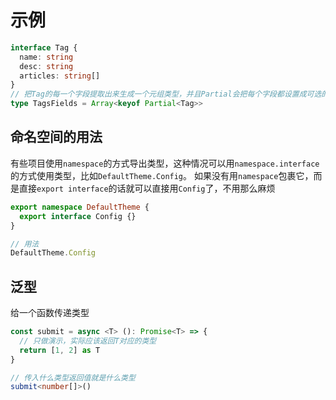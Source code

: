 # 示例

```ts
interface Tag {
  name: string
  desc: string
  articles: string[]
}
// 把Tag的每一个字段提取出来生成一个元组类型，并且Partial会把每个字段都设置成可选的
type TagsFields = Array<keyof Partial<Tag>>
```

## 命名空间的用法

有些项目使用`namespace`的方式导出类型，这种情况可以用`namespace.interface`的方式使用类型，比如`DefaultTheme.Config`。
如果没有用`namespace`包裹它，而是直接`export interface`的话就可以直接用`Config`了，不用那么麻烦


```ts
export namespace DefaultTheme {
  export interface Config {}
}

// 用法
DefaultTheme.Config
```

## 泛型

给一个函数传递类型

```ts
const submit = async <T> (): Promise<T> => {
  // 只做演示，实际应该返回T对应的类型
  return [1, 2] as T
}

// 传入什么类型返回值就是什么类型
submit<number[]>()
```
